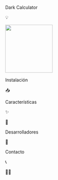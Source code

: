 
Dark Calculator

💡 

<img src="" width="150">

Instalación

📥 

Características

✨ 

🎨 

Desarrolladores

👤 

Contacto

📞 

💫🧮
